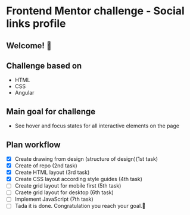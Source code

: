 # Frontend Mentor challenge - Social links profile

## Welcome! 👋

## Challenge based on

- HTML
- CSS
- Angular

## Main goal for challenge

- See hover and focus states for all interactive elements on the page

## Plan workflow

- [x] Create drawing from design (structure of design)(1st task)
- [x] Create of repo (2nd task)
- [x] Create HTML layout (3rd task)
- [x] Create CSS layout according style guides (4th task)
- [ ] Create grid layout for mobile first (5th task)
- [ ] Craete grid layout for desktop (6th task)
- [ ] Implement JavaScript (7th task)
- [ ] Tada it is done. Congratulation you reach your goal.🎉